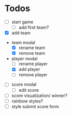 # Todos

- [ ] start game
  - [ ] add first team?
- [x] add team
- team modal
  - [x] rename team
  - [x] remove team
- player modal
  - [ ] rename player
  - [x] add player
  - [ ] remove player
- [ ] score modal
  - [ ] edit score
- [ ] score visualization/ winner?
- [ ] rainbow styles?
- [ ] style submit score form
